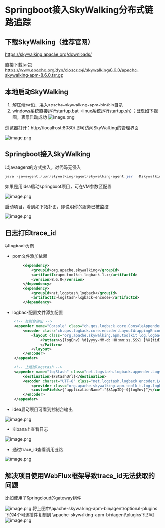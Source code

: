 # Springboot接入SkyWalking分布式链路追踪

## 下载SkyWalking（推荐官网）
https://skywalking.apache.org/downloads/

直接下载tar包  https://www.apache.org/dyn/closer.cgi/skywalking/8.6.0/apache-skywalking-apm-8.6.0.tar.gz

## 本地启动SkyWalking
1. 解压缩tar包，进入apache-skywalking-apm-bin/bin目录
2. windows系统直接运行startup.bat（linux系统运行startup.sh）；出现如下视图，表示启动成功
![image.png](https://p6-juejin.byteimg.com/tos-cn-i-k3u1fbpfcp/63341b4eee8e4b7bba47e5aa8d1eaa25~tplv-k3u1fbpfcp-watermark.image)

浏览器打开：http://localhost:8080/ 即可访问SkyWalking的管理界面

![image.png](https://p6-juejin.byteimg.com/tos-cn-i-k3u1fbpfcp/b3a60c05a2464c3399fcd23867c8cdc0~tplv-k3u1fbpfcp-watermark.image)
   
## Springboot接入SkyWalking
以javaagent的方式接入，对代码无侵入

```java
java -javaagent:/usr/skywalking/agent/skywalking-agent.jar  -Dskywalking.agent.service_name=your-service-name -Dskywalking.collector.backend_service=127.0.0.1:11800
```
如果是用idea启动springboot项目，可在VM参数区配置

![image.png](https://p6-juejin.byteimg.com/tos-cn-i-k3u1fbpfcp/3765f7f6ac004237a0cfde73314e4292~tplv-k3u1fbpfcp-watermark.image)

启动项目，看到如下拓扑图，即说明你的服务已被监控

![image.png](https://p6-juejin.byteimg.com/tos-cn-i-k3u1fbpfcp/8ae7d7e89f62486cbf603f20087b6efc~tplv-k3u1fbpfcp-watermark.image)

## 日志打印trace_id
以logback为例
- pom文件添加依赖
```xml
        <dependency>
            <groupId>org.apache.skywalking</groupId>
            <artifactId>apm-toolkit-logback-1.x</artifactId>
            <version>8.6.0</version>
        </dependency>
        <dependency>
            <groupId>net.logstash.logback</groupId>
            <artifactId>logstash-logback-encoder</artifactId>
        </dependency>
```
- logback配置文件添加配置

```xml
    <!-- 控制台输出 -->
    <appender name="Console" class="ch.qos.logback.core.ConsoleAppender">
        <encoder class="ch.qos.logback.core.encoder.LayoutWrappingEncoder">
            <layout class="org.apache.skywalking.apm.toolkit.log.logback.v1.x.mdc.TraceIdMDCPatternLogbackLayout">
                <Pattern>${logEnv} %d{yyyy-MM-dd HH:mm:ss.SSS} [%X{tid}] [%thread] %-5level %logger{36} -%msg%n
                </Pattern>
            </layout>
        </encoder>
    </appender>

    <!-- 上报给logstash -->
    <appender name="logStash" class="net.logstash.logback.appender.LogstashTcpSocketAppender">
        <destination>${StashUrl}</destination>
        <encoder charset="UTF-8" class="net.logstash.logback.encoder.LogstashEncoder">
            <provider class="org.apache.skywalking.apm.toolkit.log.logback.v1.x.logstash.TraceIdJsonProvider"/>
            <customFields>{"applicationName":"${AppID}-${logEnv}"}</customFields>
        </encoder>
    </appender>
```

- idea启动项目可看到控制台输出

![image.png](https://p1-juejin.byteimg.com/tos-cn-i-k3u1fbpfcp/bf9d053104ba447693ac01fea353d567~tplv-k3u1fbpfcp-watermark.image)

- Kibana上查看日志

![image.png](https://p1-juejin.byteimg.com/tos-cn-i-k3u1fbpfcp/b4746f37a39b4267b320037731b97313~tplv-k3u1fbpfcp-watermark.image)

- 通过trace_id查看调用链路

![image.png](https://p3-juejin.byteimg.com/tos-cn-i-k3u1fbpfcp/79c86a3f84d74b88bf3aa4bf2e8159f6~tplv-k3u1fbpfcp-watermark.image)

## 解决项目使用WebFlux框架导致trace_id无法获取的问题
比如使用了Springcloud的gateway组件

![image.png](https://p3-juejin.byteimg.com/tos-cn-i-k3u1fbpfcp/1076d755469c4359b4cc421dd354909b~tplv-k3u1fbpfcp-watermark.image)
将上图中\apache-skywalking-apm-bin\agent\optional-plugins下的4个可选插件复制到
\apache-skywalking-apm-bin\agent\plugins下即可
![image.png](https://p1-juejin.byteimg.com/tos-cn-i-k3u1fbpfcp/fdc581373607441fb69e966cd2c03d07~tplv-k3u1fbpfcp-watermark.image)